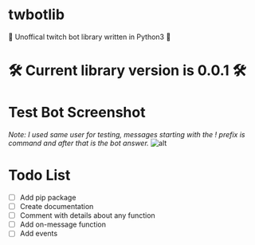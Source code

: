 # twbotlib
🔷 Unoffical twitch bot library written in Python3 🔷

# 🛠 Current library version is 0.0.1 🛠

# Test Bot Screenshot
*Note: I used same user for testing, messages starting with the ! prefix is command and after that is the bot answer.*
![alt](https://i.imgur.com/yt4VKhW.png)

# Todo List
- [ ] Add pip package
- [ ] Create documentation
- [ ] Comment with details about any function
- [ ] Add on-message function
- [ ] Add events
